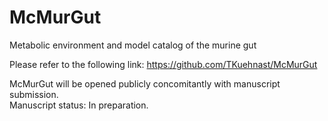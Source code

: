 # McMurGut
 Metabolic environment and model catalog of the murine gut

Please refer to the following link:
https://github.com/TKuehnast/McMurGut  

McMurGut will be opened publicly concomitantly with manuscript submission.  
Manuscript status: In preparation.  
